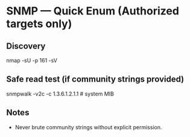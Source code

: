 # SNMP — Quick Enum (Authorized targets only)

## Discovery
nmap -sU -p 161 -sV <IP>

## Safe read test (if community strings provided)
snmpwalk -v2c -c <community> <IP> 1.3.6.1.2.1.1  # system MIB

## Notes
- Never brute community strings without explicit permission.
